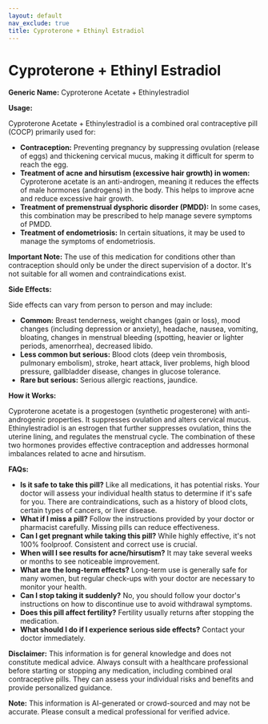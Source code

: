```yaml
---
layout: default
nav_exclude: true
title: Cyproterone + Ethinyl Estradiol
---
```


# Cyproterone + Ethinyl Estradiol

**Generic Name:** Cyproterone Acetate + Ethinylestradiol

**Usage:**

Cyproterone Acetate + Ethinylestradiol is a combined oral contraceptive pill (COCP) primarily used for:

* **Contraception:**  Preventing pregnancy by suppressing ovulation (release of eggs) and thickening cervical mucus, making it difficult for sperm to reach the egg.
* **Treatment of acne and hirsutism (excessive hair growth) in women:**  Cyproterone acetate is an anti-androgen, meaning it reduces the effects of male hormones (androgens) in the body. This helps to improve acne and reduce excessive hair growth.
* **Treatment of premenstrual dysphoric disorder (PMDD):**  In some cases, this combination may be prescribed to help manage severe symptoms of PMDD.
* **Treatment of endometriosis:**  In certain situations, it may be used to manage the symptoms of endometriosis.

**Important Note:** The use of this medication for conditions other than contraception should only be under the direct supervision of a doctor.  It's not suitable for all women and contraindications exist.

**Side Effects:**

Side effects can vary from person to person and may include:

* **Common:**  Breast tenderness, weight changes (gain or loss), mood changes (including depression or anxiety), headache, nausea, vomiting, bloating, changes in menstrual bleeding (spotting, heavier or lighter periods, amenorrhea), decreased libido.
* **Less common but serious:**  Blood clots (deep vein thrombosis, pulmonary embolism), stroke, heart attack, liver problems, high blood pressure, gallbladder disease, changes in glucose tolerance.
* **Rare but serious:**  Serious allergic reactions, jaundice.


**How it Works:**

Cyproterone acetate is a progestogen (synthetic progesterone) with anti-androgenic properties. It suppresses ovulation and alters cervical mucus.  Ethinylestradiol is an estrogen that further suppresses ovulation, thins the uterine lining, and regulates the menstrual cycle. The combination of these two hormones provides effective contraception and addresses hormonal imbalances related to acne and hirsutism.


**FAQs:**

* **Is it safe to take this pill?**  Like all medications, it has potential risks.  Your doctor will assess your individual health status to determine if it's safe for you.  There are contraindications, such as a history of blood clots, certain types of cancers, or liver disease.
* **What if I miss a pill?**  Follow the instructions provided by your doctor or pharmacist carefully.  Missing pills can reduce effectiveness.
* **Can I get pregnant while taking this pill?**  While highly effective, it's not 100% foolproof.  Consistent and correct use is crucial.
* **When will I see results for acne/hirsutism?**  It may take several weeks or months to see noticeable improvement.
* **What are the long-term effects?**  Long-term use is generally safe for many women, but regular check-ups with your doctor are necessary to monitor your health.
* **Can I stop taking it suddenly?**  No, you should follow your doctor's instructions on how to discontinue use to avoid withdrawal symptoms.
* **Does this pill affect fertility?**  Fertility usually returns after stopping the medication.
* **What should I do if I experience serious side effects?**  Contact your doctor immediately.


**Disclaimer:** This information is for general knowledge and does not constitute medical advice. Always consult with a healthcare professional before starting or stopping any medication, including combined oral contraceptive pills.  They can assess your individual risks and benefits and provide personalized guidance.


**Note:** This information is AI-generated or crowd-sourced and may not be accurate. Please consult a medical professional for verified advice.